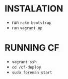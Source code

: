 INSTALATION
===========

* run `rake bootstrap`
* run `vagrant up`

RUNNING CF
===========
* `vagrant ssh`
* `cd /cf-deploy`
* `sudo foreman start`
